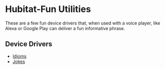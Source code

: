 # Hubitat-Fun Utilities

These are a few fun device drivers that, when used with a voice player, like Alexa or Google Play can deliver a fun informative phrase.

## Device Drivers
* [Idioms](https://github.com/KurtSanders/Hubitat-Fun/tree/main/idioms)
* [Jokes](https://github.com/KurtSanders/Hubitat-Fun/tree/main/jokes)
